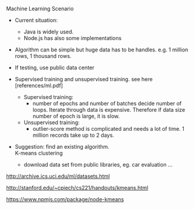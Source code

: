Machine Learning Scenario

- Current situation:
  - Java is widely used.
  - Node.js has also some implementations
- Algorithm can be simple but huge data has to be handles. e.g. 1 million rows, 1 thousand rows.
- If testing, use public data center
- Supervised training and unsupervised training. see here [references/ml.pdf]
  - Supervised training: 
    - number of epochs and number of batches decide number of loops. Iterate through data is expensive. Therefore if data size number of epoch is large, it is slow. 
  - Unsupervised training:
    - outlier-score method is complicated and needs a lot of time. 1 million records take up to 2 days. 

- Suggestion: find an existing algorithm.   
  K-means clustering
  - download data set from public libraries, eg. car evaluation ... 
  
http://archive.ics.uci.edu/ml/datasets.html
 
http://stanford.edu/~cpiech/cs221/handouts/kmeans.html
 
https://www.npmjs.com/package/node-kmeans
